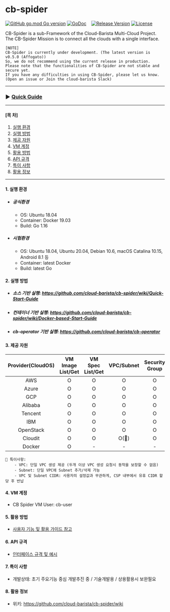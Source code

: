 # cb-spider
[![GitHub go.mod Go version](https://img.shields.io/github/go-mod/go-version/cloud-barista/cb-spider?label=go.mod)](https://github.com/cloud-barista/cb-spider/blob/master/go.mod)
[![GoDoc](https://godoc.org/github.com/cloud-barista/cb-spider?status.svg)](https://pkg.go.dev/github.com/cloud-barista/cb-spider@master)&nbsp;&nbsp;&nbsp;
[![Release Version](https://img.shields.io/github/v/release/cloud-barista/cb-spider)](https://github.com/cloud-barista/cb-spider/releases)
[![License](https://img.shields.io/badge/License-Apache%202.0-blue.svg)](https://github.com/cloud-barista/cb-spider/blob/master/LICENSE)

CB-Spider is a sub-Framework of the Cloud-Barista Multi-Cloud Project.<br>
The CB-Spider Mission is to connect all the clouds with a single interface.


```
[NOTE]
CB-Spider is currently under development. (The latest version is v0.5.0 (Affogato))
So, we do not recommend using the current release in production.
Please note that the functionalities of CB-Spider are not stable and secure yet.
If you have any difficulties in using CB-Spider, please let us know.
(Open an issue or Join the cloud-barista Slack)
```
***
### ▶ **[Quick Guide](https://github.com/cloud-barista/cb-spider/wiki/Quick-Start-Guide)**
***

#### [목    차]

1. [실행 환경](#1-실행-환경)
2. [실행 방법](#2-실행-방법)
3. [제공 자원](#3-제공-자원)
4. [VM 계정](#4-VM-계정)
5. [활용 방법](#5-활용-방법)
6. [API 규격](#6-API-규격)
7. [특이 사항](#7-특이-사항)
8. [활용 정보](#8-활용-정보)
 
***

#### 1. 실행 환경

- ##### 공식환경
  - OS: Ubuntu 18.04
  - Container: Docker 19.03
  - Build: Go 1.16
- ##### 시험환경
  - OS: Ubuntu 18.04, Ubuntu 20.04, Debian 10.6, macOS Catalina 10.15, Android 8.1 등
  - Container: latest Docker
  - Build: latest Go


#### 2. 실행 방법

- ##### 소스 기반 실행: https://github.com/cloud-barista/cb-spider/wiki/Quick-Start-Guide
- ##### 컨테이너 기반 실행: https://github.com/cloud-barista/cb-spider/wiki/Docker-based-Start-Guide
- ##### cb-operator 기반 실행: https://github.com/cloud-barista/cb-operator


#### 3. 제공 자원

  | Provider(CloudOS) | VM Image List/Get | VM Spec List/Get| VPC/Subnet | Security Group | VM KeyPair| VM   |
  |:-------------:|:-------------:|:-------------:|:-------------:|:-------------:|:-------------:|:-------------:|
  | AWS           | O          | O          | O          | O          | O          | O          |
  | Azure         | O          | O          | O          | O          | O          | O          |
  | GCP           | O          | O          | O          | O          | O          | O          |
  | Alibaba       | O          | O          | O          | O          | O          | O          |
  | Tencent       | O          | O          | O          | O          | O          | O          |
  | IBM           | O          | O          | O          | O          | O          | O          |
  | OpenStack     | O          | O          | O          | O          | O          | O          |
  | Cloudit       | O          | O          | O(💬)          | O          | O          | O          |
  | Docker        | O          | -          | -          | -          | -          | O          |

    💬 특이사항: 
        - VPC: 단일 VPC 생성 제공 (두개 이상 VPC 생성 요청시 동작을 보장할 수 없음)
        - Subnet: 단일 VPC에 Subnet 추가/삭제 가능
        - VPC 및 Subnet CIDR: 사용자의 설정값과 무관하게, CSP 내부에서 유휴 CIDR 할당 후 반납
    

#### 4. VM 계정
- CB Spider VM User: cb-user


#### 5. 활용 방법
- [사용자 기능 및 활용 가이드 참고](https://github.com/cloud-barista/cb-spider/wiki/features-and-usages)


#### 6. API 규격

- [인터페이스 규격 및 예시](https://github.com/cloud-barista/cb-spider/wiki/CB-Spider-User-Interface)


#### 7. 특이 사항
- 개발상태: 초기 주요기능 중심 개발추진 중 / 기술개발용 / 상용활용시 보완필요


#### 8. 활용 정보
- 위키: https://github.com/cloud-barista/cb-spider/wiki

